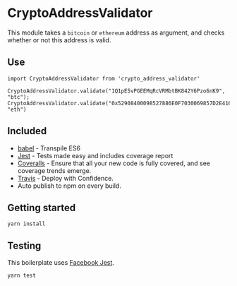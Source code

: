 # CryptoAddressValidator
This module takes a `bitcoin` or `ethereum` address as argument, and checks whether or not this address is valid.

## Use

```
import CryptoAddressValidator from 'crypto_address_validator'

CryptoAddressValidator.validate("1Q1pE5vPGEEMqRcVRMbtBK842Y6Pzo6nK9", "btc");
CryptoAddressValidator.validate("0x52908400098527886E0F7030069857D2E4169EE7", "eth")

```

## Included

- [babel](http://babeljs.io) - Transpile ES6
- [Jest](https://facebook.github.io/jest/) - Tests made easy and includes coverage report
- [Coveralls](https://coveralls.io/) - Ensure that all your new code is fully covered, and see coverage trends emerge.
- [Travis](https://travis-ci.org) - Deploy with Confidence.
- Auto publish to npm on every build.

## Getting started

```
yarn install 
```

## Testing

This boilerplate uses [Facebook Jest](https://facebook.github.io/jest/). 

```
yarn test
```